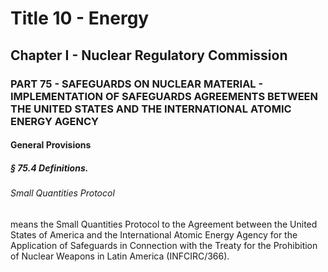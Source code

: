 
# Title 10 - Energy
## Chapter I - Nuclear Regulatory Commission
### PART 75 - SAFEGUARDS ON NUCLEAR MATERIAL - IMPLEMENTATION OF SAFEGUARDS AGREEMENTS BETWEEN THE UNITED STATES AND THE INTERNATIONAL ATOMIC ENERGY AGENCY
#### General Provisions
##### § 75.4 Definitions.
###### Small Quantities Protocol

means the Small Quantities Protocol to the Agreement between the United States of America and the International Atomic Energy Agency for the Application of Safeguards in Connection with the Treaty for the Prohibition of Nuclear Weapons in Latin America (INFCIRC/366).
